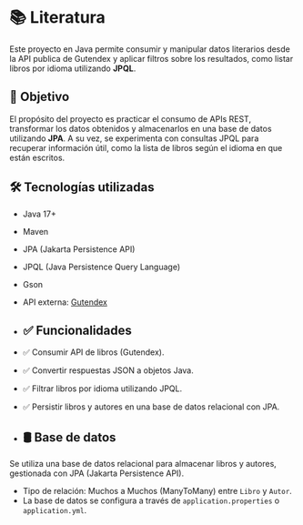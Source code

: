 # 📚 Literatura

Este proyecto en Java permite consumir y manipular datos literarios desde la API publica de Gutendex  y aplicar filtros sobre los resultados, como listar libros por idioma utilizando **JPQL**.

## 🚀 Objetivo

El propósito del proyecto es practicar el consumo de APIs REST, transformar los datos obtenidos y almacenarlos en una base de datos utilizando **JPA**. A su vez, se experimenta con consultas JPQL para recuperar información útil, como la lista de libros según el idioma en que están escritos.

## 🛠️ Tecnologías utilizadas

- Java 17+
- Maven
- JPA (Jakarta Persistence API)
- JPQL (Java Persistence Query Language)
- Gson 
- API externa: [Gutendex](https://gutendex.com/)

- ## ✅ Funcionalidades

- ✅ Consumir API de libros (Gutendex).
- ✅ Convertir respuestas JSON a objetos Java.
- ✅ Filtrar libros por idioma utilizando JPQL.
- ✅ Persistir libros y autores en una base de datos relacional con JPA.

- ## 🛢️ Base de datos

Se utiliza una base de datos relacional para almacenar libros y autores, gestionada con JPA (Jakarta Persistence API).

- Tipo de relación: Muchos a Muchos (ManyToMany) entre `Libro` y `Autor`.
- La base de datos se configura a través de `application.properties` o `application.yml`.



